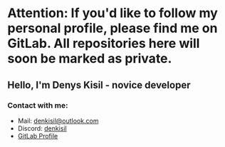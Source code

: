 # Attention: If you'd like to follow my personal profile, please find me on GitLab. All repositories here will soon be marked as private.

## Hello, I'm Denys Kisil - novice developer

### Contact with me:
- Mail: denkisil@outlook.com
- Discord: [denkisil](https://discord.com/users/user/1034708466977214464)
- [GitLab Profile](https://gitlab.com/ossenjoyer) 